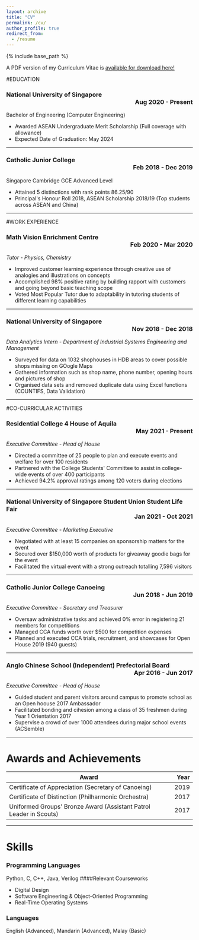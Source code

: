 ```yaml
---
layout: archive
title: "CV"
permalink: /cv/
author_profile: true
redirect_from:
  - /resume
---
```


{% include base_path %}

A PDF version of my Curriculum Vitae is [available for download here!](http://uosjapuelks.github.io/anderson/files/Resume_Anderson_Leong.pdf)

#EDUCATION
### National University of Singapore <div style="text-align: right"> Aug 2020 - Present </div>
Bachelor of Engineering (Computer Engineering)
* Awarded ASEAN Undergraduate Merit Scholarship (Full coverage with allowance)
* Expected Date of Graduation: May 2024
---
### Catholic Junior College <div style="text-align: right"> Feb 2018 - Dec 2019 </div>
Singapore Cambridge GCE Advanced Level
* Attained 5 distinctions with rank points 86.25/90
* Principal's Honour Roll 2018, ASEAN Scholarship 2018/19 (Top students across ASEAN and China)

___
#WORK EXPERIENCE
### Math Vision Enrichment Centre <div style="text-align: right"> Feb 2020 - Mar 2020 </div>
_Tutor - Physics, Chemistry_
* Improved customer learning experience through creative use of analogies and illustrations on concepts
* Accomplished 98% positive rating by building rapport with customers and going beyond basic teaching scope
* Voted Most Popular Tutor due to adaptability in tutoring students of different learning capabilities
---
### National University of Singapore <div style="text-align: right"> Nov 2018 - Dec 2018 </div>
_Data Analytics Intern - Department of Industrial Systems Engineering and Management_
* Surveyed for data on 1032 shophouses in HDB areas to cover possible shops missing on GOogle Maps
* Gathered information such as shop name, phone number, opening hours and pictures of shop
* Organised data sets and removed duplicate data using Excel functions (COUNTIFS, Data Validation)

___
#CO-CURRICULAR ACTIVITIES
### Residential College 4 House of Aquila <div style="text-align: right"> May 2021 - Present </div>
_Executive Committee - Head of House_
* Directed a committee of 25 people to plan and execute events and welfare for over 100 residents
* Partnered with the College Students' Committee to assist in college-wide events of over 400 participants
* Achieved 94.2% approval ratings among 120 voters during elections
---
### National University of Singapore Student Union Student Life Fair <div style="text-align: right"> Jan 2021 - Oct 2021 </div>
_Executive Committee - Marketing Executive_
* Negotiated with at least 15 companies on sponsorship matters for the event
* Secured over $150,000 worth of products for giveaway goodie bags for the event
* Facilitated the virtual event with a strong outreach totalling 7,596 visitors
---
### Catholic Junior College Canoeing <div style="text-align: right"> Jun 2018 - Jun 2019 </div>
_Executive Committee - Secretary and Treasurer_
* Oversaw administrative tasks and achieved 0% error in registering 21 members for competitions
* Managed CCA funds worth over $500 for competition expenses
* Planned and executed CCA trials, recruitment, and showcases for Open House 2019 (940 guests)
---
### Anglo Chinese School (Independent) Prefectorial Board <div style="text-align: right"> Apr 2016 - Jun 2017 </div>
_Executive Committee - Head of House_
* Guided student and parent visitors around campus to promote school as an Open hoouse 2017 Ambassador
* Facilitated bonding and cihesion among a class of 35 freshmen during Year 1 Orientation 2017
* Supervise a crowd of over 1000 attendees during major school events (ACSemble)

___
# Awards and Achievements
|Award|Year|
|-----|-----:|
|Certificate of Appreciation (Secretary of Canoeing) | 2019 |
|Certificate of Distinction (Philharmonic Orchestra) | 2017 |
|Uniformed Groups' Bronze Award (Assistant Patrol Leader in Scouts) | 2017 |

___
# Skills
### Programming Languages
Python, C, C++, Java, Verilog
####Relevant Courseworks
* Digital Design
* Software Engineering & Object-Oriented Programming
* Real-Time Operating Systems

### Languages
English (Advanced), Mandarin (Advanced), Malay (Basic)
